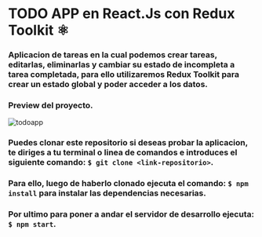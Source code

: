 # TODO APP en React.Js con Redux Toolkit ⚛
### Aplicacion de tareas en la cual podemos crear tareas, editarlas, eliminarlas y cambiar su estado de incompleta a tarea completada, para ello utilizaremos Redux Toolkit para crear un estado global y poder acceder a los datos.
### Preview del proyecto.
![todoapp](https://dev-to-uploads.s3.amazonaws.com/uploads/articles/49jplu0fmgfyvc5rfvfy.png)

### Puedes clonar este repositorio si deseas probar la aplicacion, te diriges a tu terminal o linea de comandos e introduces el siguiente comando: `$ git clone <link-repositorio>`.

### Para ello, luego de haberlo clonado ejecuta el comando: `$ npm install` para instalar las dependencias necesarias.

### Por ultimo para poner a andar el servidor de desarrollo ejecuta: `$ npm start`.